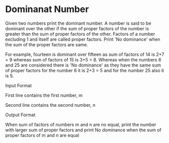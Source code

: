 Dominanat Number
=================
Given two numbers print the dominant number. A number is said to be dominant over the other if the sum of proper factors of the number is greater than the sum of proper factors of the other. Factors of a number excluding 1 and itself are called proper factors. Print 'No dominance' when the sum of the proper factors are same.

For example, fourteen is dominant over fifteen as sum of factors of 14 is 2+7 = 9 whereas sum of factors of 15 is 3+5 = 8. Whereas when the numbers 6 and 25 are considered there is 'No dominance' as they have the same sum of proper factors for the number 6 it is 2+3 = 5 and for the number 25 also it is 5.

Input Format

First line contains the first number, m

Second line contains the second number, n

Output Format

When sum of factors of numbers m and n are no equal, print the number with larger sum of proper factors and print No dominance when the sum of proper factors of m and n are equal

